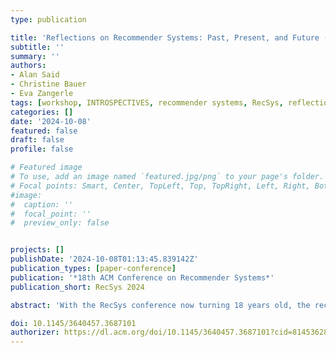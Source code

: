 ```yaml
---
type: publication

title: 'Reflections on Recommender Systems: Past, Present, and Future (INTROSPECTIVES)'
subtitle: ''
summary: ''
authors:
- Alan Said
- Christine Bauer
- Eva Zangerle
tags: [workshop, INTROSPECTIVES, recommender systems, RecSys, reflection, introspection]
categories: []
date: '2024-10-08' 
featured: false
draft: false
profile: false

# Featured image
# To use, add an image named `featured.jpg/png` to your page's folder.
# Focal points: Smart, Center, TopLeft, Top, TopRight, Left, Right, BottomLeft, Bottom, BottomRight.
#image:
#  caption: ''
#  focal_point: ''
#  preview_only: false


projects: []
publishDate: '2024-10-08T01:13:45.839142Z'
publication_types: [paper-conference]
publication: '*18th ACM Conference on Recommender Systems*'
publication_short: RecSys 2024

abstract: 'With the RecSys conference now turning 18 years old, the recommender systems (RS) discipline ventures into adulthood. This workshop serves as a platform for introspection, examining the evolution of RS from its origins in CHI to its current state heavily influenced by and focusing on machine learning. The INTROSPECTIVES workshop aims to foster discussions on the past, present, and future of the RS discipline, inviting the community to reflect on key questions such as the maturation of RS, shifts in research focus, and the impact and success of RS in practice. Topics include the changing landscape of RS problems, the evolving role of RS in addressing choice overload to the current motivations driving RS adoption.'

doi: 10.1145/3640457.3687101
authorizer: https://dl.acm.org/doi/10.1145/3640457.3687101?cid=81453628934
---
```

